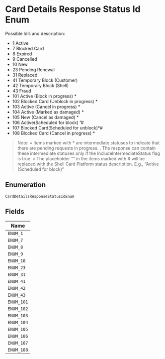 
# Card Details Response Status Id Enum

Possible Id’s and description:

* 1  Active
* 7  Blocked Card
* 8  Expired
* 9  Cancelled
* 10  New
* 23  Pending Renewal
* 31  Replaced
* 41  Temporary Block (Customer)
* 42  Temporary Block (Shell)
* 43  Fraud
* 101 Active (Block in progress) *
* 102 Blocked Card (Unblock in progress) *
* 103 Active (Cancel in progress) *
* 104 Active (Marked as damaged) *
* 105 New (Cancel as damaged) *
* 106 Active(Scheduled for block) ”#
* 107 Blocked Card(Scheduled for unblock)*#
* 108 Blocked Card (Cancel in progress) *

> Note:
> •  Items marked with * are intermediate statuses  to indicate that there are pending requests in progress. , The response can contain these intermediate statuses only if the IncludeIntermediateStatus flag is true.
> •  The placeholder “<Shell Card Platform Status>” in the items marked with # will be replaced with the Shell Card Platform status description. E.g., “Active (Scheduled for block)”

## Enumeration

`CardDetailsResponseStatusIdEnum`

## Fields

| Name |
|  --- |
| `ENUM_1` |
| `ENUM_7` |
| `ENUM_8` |
| `ENUM_9` |
| `ENUM_10` |
| `ENUM_23` |
| `ENUM_31` |
| `ENUM_41` |
| `ENUM_42` |
| `ENUM_43` |
| `ENUM_101` |
| `ENUM_102` |
| `ENUM_103` |
| `ENUM_104` |
| `ENUM_105` |
| `ENUM_106` |
| `ENUM_107` |
| `ENUM_108` |

